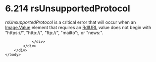 <html dir="LTR" xmlns:mshelp="http://msdn.microsoft.com/mshelp" xmlns:ddue="http://ddue.schemas.microsoft.com/authoring/2003/5" xmlns:xlink="http://www.w3.org/1999/xlink" xmlns:tool="http://www.microsoft.com/tooltip">
    <head>
        <meta http-equiv="Content-Type" content="text/html; CHARSET=utf-8"></meta>
        <meta name="save" content="history"></meta>
        <title>6.214 rsUnsupportedProtocol</title>
        <xml>
            <mshelp:toctitle title="6.214 rsUnsupportedProtocol"></mshelp:toctitle>
            <mshelp:rltitle title="[MS-RDL]: rsUnsupportedProtocol"></mshelp:rltitle>
            <mshelp:keyword index="A" term="17603c91-c4c0-4477-812e-4880ee5b0c08"></mshelp:keyword>
            <mshelp:attr name="DCSext.ContentType" value="open specification"></mshelp:attr>
            <mshelp:attr name="AssetID" value="17603c91-c4c0-4477-812e-4880ee5b0c08"></mshelp:attr>
            <mshelp:attr name="TopicType" value="kbRef"></mshelp:attr>
            <mshelp:attr name="DCSext.Title" value="[MS-RDL]: rsUnsupportedProtocol" />
        </xml>
    </head>
    <body>
        <div id="header">
            <h1 class="heading">6.214 rsUnsupportedProtocol</h1>
        </div>
        <div id="mainSection">
            <div id="mainBody">
                <div id="allHistory" class="saveHistory"></div>
                <div id="sectionSection0" class="section" name="collapseableSection">
                    

<p><i>rsUnsupportedProtocol</i> is a critical error that will
occur when an <a href="e63f7ec4-2bc8-456a-afc9-60570f34da60.html">Image.Value</a>
element that requires an <a href="6977536e-dae7-44f3-a737-a249567cf172.html">RdlURL</a>
value does not begin with &quot;https://&quot;, &quot;http://&quot;,
&quot;ftp://&quot;, &quot;mailto&quot;:, or &quot;news:&quot;.</p>


                </div>
            </div>
        </div>
    </body>
</html>
